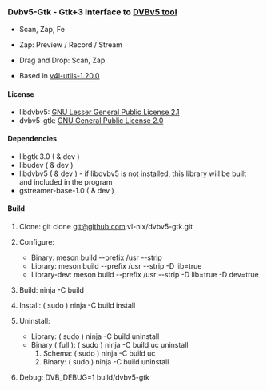 ### Dvbv5-Gtk - Gtk+3 interface to [DVBv5 tool](https://www.linuxtv.org/wiki/index.php/DVBv5_Tools)

* Scan, Zap, Fe
* Zap: Preview / Record / Stream
* Drag and Drop: Scan, Zap

* Based in [v4l-utils-1.20.0](https://linuxtv.org/downloads/v4l-utils/)

#### License

* libdvbv5: [GNU Lesser General Public License 2.1](License-lib)
* dvbv5-gtk: [GNU General Public License 2.0](License)

#### Dependencies

* libgtk 3.0 ( & dev )
* libudev ( & dev )
* libdvbv5 ( & dev ) - if libdvbv5 is not installed, this library will be built and included in the program
* gstreamer-base-1.0 ( & dev )

#### Build

1. Clone: git clone git@github.com:vl-nix/dvbv5-gtk.git

2. Configure:
   * Binary: meson build --prefix /usr --strip
   * Library: meson build --prefix /usr --strip -D lib=true
   * Library-dev: meson build --prefix /usr --strip -D lib=true -D dev=true

3. Build: ninja -C build

4. Install: ( sudo ) ninja -C build install

5. Uninstall:
   * Library: ( sudo ) ninja -C build uninstall
   * Binary ( full ): ( sudo ) ninja -C build uc uninstall
     1. Schema: ( sudo ) ninja -C build uc
     2. Binary: ( sudo ) ninja -C build uninstall

6. Debug: DVB_DEBUG=1 build/dvbv5-gtk
